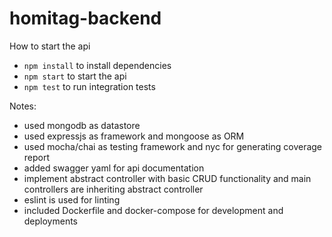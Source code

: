# homitag-backend

How to start the api
 - `npm install` to install dependencies
 - `npm start` to start the api
 - `npm test` to run integration tests

Notes:
 - used mongodb as datastore
 - used expressjs as framework and mongoose as ORM
 - used mocha/chai as testing framework and nyc for generating coverage report
 - added swagger yaml for api documentation
 - implement abstract controller with basic CRUD functionality and main controllers are inheriting abstract controller
 - eslint is used for linting
 - included Dockerfile and docker-compose for development and deployments
